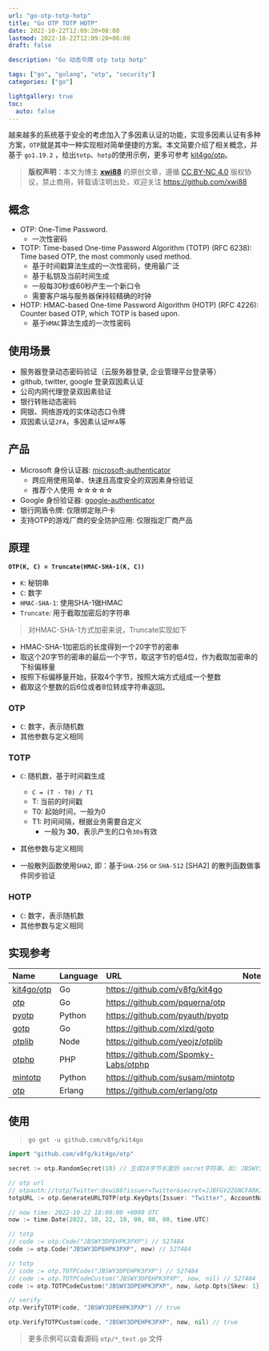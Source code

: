 ```yaml
---
url: "go-otp-totp-hotp"
title: "Go OTP TOTP HOTP"
date: 2022-10-22T12:09:20+08:00
lastmod: 2022-10-22T12:09:20+08:00
draft: false

description: "Go 动态令牌 otp totp hotp"

tags: ["go", "golang", "otp", "security"]
categories: ["go"]

lightgallery: true
toc:
  auto: false
---
```


越来越多的系统基于安全的考虑加入了多因素认证的功能，实现多因素认证有多种方案，`OTP`就是其中一种实现相对简单便捷的方案。本文简要介绍了相关概念，并基于 `go1.19.2` ，给出`totp`、`hotp`的使用示例，更多可参考 [kit4go/otp](https://github.com/v8fg/kit4go)。

<!--more-->

>**版权声明**：本文为博主 **[xwi88](https://github.com/xwi88)** 的原创文章，遵循 [CC BY-NC 4.0](https://creativecommons.org/licenses/by-nc/4.0/) 版权协议，禁止商用，转载请注明出处，欢迎关注 <https://github.com/xwi88>

## 概念

- OTP: One-Time Password.
  - 一次性密码
- TOTP: Time-based One-time Password Algorithm (TOTP) (RFC 6238): Time based OTP, the most commonly used method.
  - 基于时间戳算法生成的一次性密码，使用最广泛
  - 基于私钥及当前时间生成
  - 一般每30秒或60秒产生一个新口令
  - 需要客户端与服务器保持较精确的时钟
- HOTP: HMAC-based One-time Password Algorithm (HOTP) (RFC 4226): Counter based OTP, which TOTP is based upon.
  - 基于`HMAC`算法生成的一次性密码

## 使用场景

- 服务器登录动态密码验证（云服务器登录, 企业管理平台登录等）
- github, twitter, google 登录双因素认证
- 公司内网代理登录双因素验证
- 银行转账动态密码
- 网银、网络游戏的实体动态口令牌
- 双因素认证`2FA`，多因素认证`MFA`等

## 产品

- Microsoft 身份认证器: [microsoft-authenticator](https://www.microsoft.com/zh-cn/security/mobile-authenticator-app)
  - 跨应用使用简单、快速且高度安全的双因素身份验证
  - 推荐个人使用 ☆☆☆☆☆
- Google 身份验证器: [google-authenticator](https://github.com/google/google-authenticator)
- 银行网盾令牌: 仅限绑定账户卡
- 支持OTP的游戏厂商的安全防护应用: 仅限指定厂商产品

## 原理

**`OTP(K, C) = Truncate(HMAC-SHA-1(K, C))`**

- `K`: 秘钥串
- `C`: 数字
- `HMAC-SHA-1`: 使用SHA-1做HMAC
- `Truncate`: 用于截取加密后的字符串

>对HMAC-SHA-1方式加密来说，Truncate实现如下

- HMAC-SHA-1加密后的长度得到一个20字节的密串
- 取这个20字节的密串的最后一个字节，取这字节的低4位，作为截取加密串的下标偏移量
- 按照下标偏移量开始，获取4个字节，按照大端方式组成一个整数
- 截取这个整数的后6位或者8位转成字符串返回。

### OTP

- `C`: 数字，表示随机数
- 其他参数与定义相同

### TOTP

- `C`: 随机数，基于时间戳生成
  - `C = (T - T0) / T1`
  - T:  当前的时间戳
  - T0: 起始时间，一般为0
  - T1: 时间间隔，根据业务需要自定义
    - 一般为 **30**，表示产生的口令`30s`有效

- 其他参数与定义相同
- 一般散列函数使用`SHA2`, 即：基于`SHA-256` or `SHA-512` [SHA2] 的散列函数做事件同步验证

### HOTP

- `C`: 数字，表示随机数
- 其他参数与定义相同

## 实现参考

|Name|Language|URL|Notes|
|:---|:---|:---|:---|
|[kit4go/otp](https://github.com/v8fg/kit4go)|Go|https://github.com/v8fg/kit4go||
|[otp](https://github.com/pquerna/otp)|Go|https://github.com/pquerna/otp||
|[pyotp](https://github.com/pyauth/pyotp)|Python|https://github.com/pyauth/pyotp||
|[gotp](https://github.com/xlzd/gotp)|Go|https://github.com/xlzd/gotp||
|[otplib](https://github.com/yeojz/otplib)|Node|https://github.com/yeojz/otplib||
|[otphp](https://github.com/Spomky-Labs/otphp)|PHP|https://github.com/Spomky-Labs/otphp||
|[mintotp](https://github.com/susam/mintotp)|Python|https://github.com/susam/mintotp||
|[otp](https://github.com/erlang/otp)|Erlang|https://github.com/erlang/otp||

## 使用

>`go get -u github.com/v8fg/kit4go`

```go
import "github.com/v8fg/kit4go/otp"

secret := otp.RandomSecret(10) // 生成10字节长度的 secret字符串，如: JBSWY3DPEHPK3PXP

// otp url
// otpauth://totp/Twitter:@xwi88?issuer=Twitter&secret=JJBFGV2ZGNCFARKIKBFTGUCYKA
totpURL := otp.GenerateURLTOTP(otp.KeyOpts{Issuer: "Twitter", AccountName: "@xwi88", Secret: []byte("JJBFGV2ZGNCFARKIKBFTGUCYKA")})

// now time: 2022-10-22 18:00:00 +0000 UTC
now := time.Date(2022, 10, 22, 18, 00, 00, 00, time.UTC)

// totp
// code := otp.Code("JBSWY3DPEHPK3PXP") // 527484 
code := otp.Code("JBSWY3DPEHPK3PXP", now) // 527484 

// totp
// code := otp.TOTPCode("JBSWY3DPEHPK3PXP") // 527484 
// code := otp.TOTPCodeCustom("JBSWY3DPEHPK3PXP", now, nil) // 527484 
code := otp.TOTPCodeCustom("JBSWY3DPEHPK3PXP", now, &otp.Opts{Skew: 1}) // 允许时间误差在 [Before(30s) ~ Present(30s) ~ After(30s)]

// verify
otp.VerifyTOTP(code, "JBSWY3DPEHPK3PXP") // true

otp.VerifyTOTPCustom(code, "JBSWY3DPEHPK3PXP", now, nil) // true

```

>更多示例可以查看源码 `otp/*_test.go` 文件
